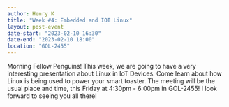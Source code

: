 ```yaml
---
author: Henry K
title: "Week #4: Embedded and IOT Linux"
layout: post-event
date-start: "2023-02-10 16:30"
date-end: "2023-02-10 18:00"
location: "GOL-2455"
---
```


Morning Fellow Penguins! This week, we are going to have a very interesting presentation about Linux in IoT Devices. Come learn about how Linux is being used to power your smart toaster. The meeting will be the usual place and time, this Friday at 4:30pm - 6:00pm in GOL-2455! I look forward to seeing you all there!

